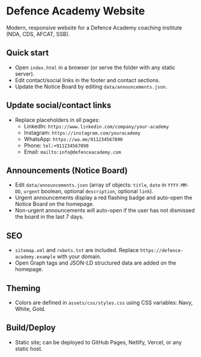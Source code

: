 # Defence Academy Website

Modern, responsive website for a Defence Academy coaching institute (NDA, CDS, AFCAT, SSB).

## Quick start
- Open `index.html` in a browser (or serve the folder with any static server).
- Edit contact/social links in the footer and contact sections.
- Update the Notice Board by editing `data/announcements.json`.

## Update social/contact links
- Replace placeholders in all pages:
  - LinkedIn: `https://www.linkedin.com/company/your-academy`
  - Instagram: `https://instagram.com/youracademy`
  - WhatsApp: `https://wa.me/911234567890`
  - Phone: `tel:+911234567890`
  - Email: `mailto:info@defenceacademy.com`

## Announcements (Notice Board)
- Edit `data/announcements.json` (array of objects: `title`, `date` in `YYYY-MM-DD`, `urgent` boolean, optional `description`, optional `link`).
- Urgent announcements display a red flashing badge and auto-open the Notice Board on the homepage.
- Non-urgent announcements will auto-open if the user has not dismissed the board in the last 7 days.

## SEO
- `sitemap.xml` and `robots.txt` are included. Replace `https://defence-academy.example` with your domain.
- Open Graph tags and JSON-LD structured data are added on the homepage.

## Theming
- Colors are defined in `assets/css/styles.css` using CSS variables: Navy, White, Gold.

## Build/Deploy
- Static site; can be deployed to GitHub Pages, Netlify, Vercel, or any static host.